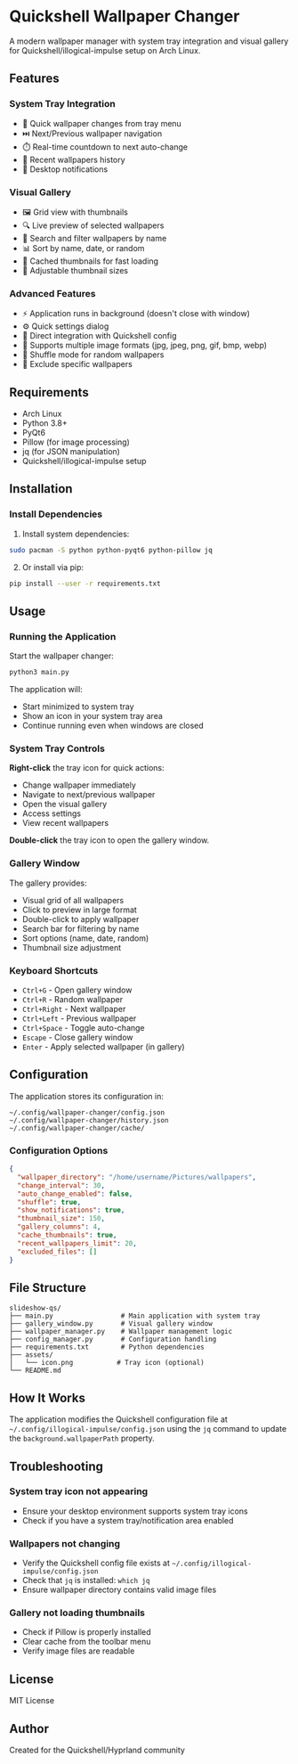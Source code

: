 # Quickshell Wallpaper Changer

A modern wallpaper manager with system tray integration and visual gallery for Quickshell/illogical-impulse setup on Arch Linux.

## Features

### System Tray Integration
- 🔄 Quick wallpaper changes from tray menu
- ⏭️ Next/Previous wallpaper navigation
- ⏱️ Real-time countdown to next auto-change
- 📜 Recent wallpapers history
- 🔔 Desktop notifications

### Visual Gallery
- 🖼️ Grid view with thumbnails
- 🔍 Live preview of selected wallpapers
- 🔎 Search and filter wallpapers by name
- 📊 Sort by name, date, or random
- 💾 Cached thumbnails for fast loading
- 📏 Adjustable thumbnail sizes

### Advanced Features
- ⚡ Application runs in background (doesn't close with window)
- ⚙️ Quick settings dialog
- 🎯 Direct integration with Quickshell config
- 📸 Supports multiple image formats (jpg, jpeg, png, gif, bmp, webp)
- 🔀 Shuffle mode for random wallpapers
- 🚫 Exclude specific wallpapers

## Requirements

- Arch Linux
- Python 3.8+
- PyQt6
- Pillow (for image processing)
- jq (for JSON manipulation)
- Quickshell/illogical-impulse setup

## Installation

### Install Dependencies

1. Install system dependencies:
```bash
sudo pacman -S python python-pyqt6 python-pillow jq
```

2. Or install via pip:
```bash
pip install --user -r requirements.txt
```

## Usage

### Running the Application

Start the wallpaper changer:
```bash
python3 main.py
```

The application will:
- Start minimized to system tray
- Show an icon in your system tray area
- Continue running even when windows are closed

### System Tray Controls

**Right-click** the tray icon for quick actions:
- Change wallpaper immediately
- Navigate to next/previous wallpaper
- Open the visual gallery
- Access settings
- View recent wallpapers

**Double-click** the tray icon to open the gallery window.

### Gallery Window

The gallery provides:
- Visual grid of all wallpapers
- Click to preview in large format
- Double-click to apply wallpaper
- Search bar for filtering by name
- Sort options (name, date, random)
- Thumbnail size adjustment

### Keyboard Shortcuts

- `Ctrl+G` - Open gallery window
- `Ctrl+R` - Random wallpaper
- `Ctrl+Right` - Next wallpaper
- `Ctrl+Left` - Previous wallpaper
- `Ctrl+Space` - Toggle auto-change
- `Escape` - Close gallery window
- `Enter` - Apply selected wallpaper (in gallery)

## Configuration

The application stores its configuration in:
```
~/.config/wallpaper-changer/config.json
~/.config/wallpaper-changer/history.json
~/.config/wallpaper-changer/cache/
```

### Configuration Options

```json
{
  "wallpaper_directory": "/home/username/Pictures/wallpapers",
  "change_interval": 30,
  "auto_change_enabled": false,
  "shuffle": true,
  "show_notifications": true,
  "thumbnail_size": 150,
  "gallery_columns": 4,
  "cache_thumbnails": true,
  "recent_wallpapers_limit": 20,
  "excluded_files": []
}
```

## File Structure

```
slideshow-qs/
├── main.py                 # Main application with system tray
├── gallery_window.py       # Visual gallery window
├── wallpaper_manager.py    # Wallpaper management logic
├── config_manager.py       # Configuration handling
├── requirements.txt        # Python dependencies
├── assets/
│   └── icon.png           # Tray icon (optional)
└── README.md
```

## How It Works

The application modifies the Quickshell configuration file at `~/.config/illogical-impulse/config.json` using the `jq` command to update the `background.wallpaperPath` property.

## Troubleshooting

### System tray icon not appearing
- Ensure your desktop environment supports system tray icons
- Check if you have a system tray/notification area enabled

### Wallpapers not changing
- Verify the Quickshell config file exists at `~/.config/illogical-impulse/config.json`
- Check that `jq` is installed: `which jq`
- Ensure wallpaper directory contains valid image files

### Gallery not loading thumbnails
- Check if Pillow is properly installed
- Clear cache from the toolbar menu
- Verify image files are readable

## License

MIT License

## Author

Created for the Quickshell/Hyprland community